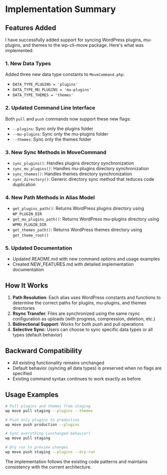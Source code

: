 # Implementation Summary

## Features Added

I have successfully added support for syncing WordPress plugins, mu-plugins, and themes to the wp-cli-move package. Here's what was implemented:

### 1. New Data Types
Added three new data type constants to `MoveCommand.php`:
- `DATA_TYPE_PLUGINS = 'plugins'`
- `DATA_TYPE_MU_PLUGINS = 'mu-plugins'`
- `DATA_TYPE_THEMES = 'themes'`

### 2. Updated Command Line Interface
Both `pull` and `push` commands now support these new flags:
- `--plugins`: Sync only the plugins folder
- `--mu-plugins`: Sync only the mu-plugins folder
- `--themes`: Sync only the themes folder

### 3. New Sync Methods in MoveCommand
- `sync_plugins()`: Handles plugins directory synchronization
- `sync_mu_plugins()`: Handles mu-plugins directory synchronization  
- `sync_themes()`: Handles themes directory synchronization
- `sync_directory()`: Generic directory sync method that reduces code duplication

### 4. New Path Methods in Alias Model
- `get_plugins_path()`: Returns WordPress plugins directory using `WP_PLUGIN_DIR`
- `get_mu_plugins_path()`: Returns WordPress mu-plugins directory using `WPMU_PLUGIN_DIR`
- `get_themes_path()`: Returns WordPress themes directory using `get_theme_root()`

### 5. Updated Documentation
- Updated README.md with new command options and usage examples
- Created NEW_FEATURES.md with detailed implementation documentation

## How It Works

1. **Path Resolution**: Each alias uses WordPress constants and functions to determine the correct paths for plugins, mu-plugins, and themes directories
2. **Rsync Transfer**: Files are synchronized using the same rsync configuration as uploads (with progress, compression, deletion, etc.)
3. **Bidirectional Support**: Works for both push and pull operations
4. **Selective Sync**: Users can choose to sync specific data types or all types (default behavior)

## Backward Compatibility

- All existing functionality remains unchanged
- Default behavior (syncing all data types) is preserved when no flags are specified
- Existing command syntax continues to work exactly as before

## Usage Examples

```bash
# Pull plugins and themes from staging
wp move pull staging --plugins --themes

# Push only plugins to production  
wp move push production --plugins

# Sync everything (unchanged behavior)
wp move pull staging

# Dry run to preview changes
wp move push staging --plugins --dry-run
```

The implementation follows the existing code patterns and maintains consistency with the current architecture.
